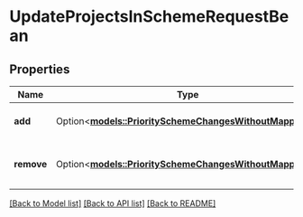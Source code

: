 # UpdateProjectsInSchemeRequestBean

## Properties

Name | Type | Description | Notes
------------ | ------------- | ------------- | -------------
**add** | Option<[**models::PrioritySchemeChangesWithoutMappings**](PrioritySchemeChangesWithoutMappings.md)> | Projects to add to a scheme | [optional]
**remove** | Option<[**models::PrioritySchemeChangesWithoutMappings**](PrioritySchemeChangesWithoutMappings.md)> | Projects to remove from a scheme | [optional]

[[Back to Model list]](../README.md#documentation-for-models) [[Back to API list]](../README.md#documentation-for-api-endpoints) [[Back to README]](../README.md)


